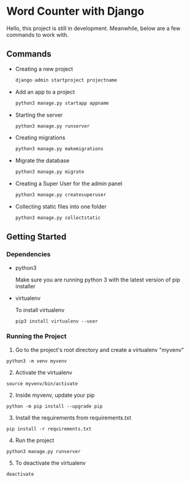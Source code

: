 # Word Counter with Django

Hello, this project is still in development. Meanwhile, below are a few commands to work with.

## Commands

- Creating a new project

  ```python
  django-admin startproject projectname
  ```

* Add an app to a project

  ```python
  python3 manage.py startapp appname
  ```

* Starting the server

  ```python
  python3 manage.py runserver
  ```

* Creating migrations

  ```python
  python3 manage.py makemigrations
  ```

* Migrate the database

  ```python
  python3 manage.py migrate
  ```

* Creating a Super User for the admin panel

  ```python
  python3 manage.py createsuperuser
  ```

* Collecting static files into one folder

  ```python
  python3 manage.py collectstatic
  ```

## Getting Started

### Dependencies

  - python3

    Make sure you are running python 3 with the latest version of pip installer

  - virtualenv

    To install virtualenv
    ```
    pip3 install virtualenv --user
    ```

### Running the Project

  1. Go to the project's root directory and create a virtualenv "myvenv"
  
  ```
  python3 -m venv myvenv
  ```

  2. Activate the virtualenv

  ```
  source myvenv/bin/activate
  ```

  2. Inside myvenv, update your pip
  
  ```
  python -m pip install --upgrade pip
  ```
  
  3. Install the requirements from requirements.txt
  
  ```
  pip install -r requirements.txt
  ```

  4. Run the project

  ```
  python3 manage.py runserver
  ```

  5. To deactivate the virtualenv
  
  ```
  deactivate
  ```
